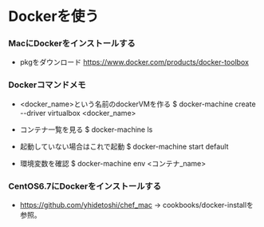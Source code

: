 # Dockerを使う

### MacにDockerをインストールする
- pkgをダウンロード
https://www.docker.com/products/docker-toolbox

### Dockerコマンドメモ
- <docker_name>という名前のdockerVMを作る
$ docker-machine create --driver virtualbox <docker_name>

- コンテナ一覧を見る
$ docker-machine ls

- 起動していない場合はこれで起動
$ docker-machine start default

- 環境変数を確認
$ docker-machine env <コンテナ_name>

### CentOS6.7にDockerをインストールする
- https://github.com/yhidetoshi/chef_mac
-> cookbooks/docker-installを参照。
